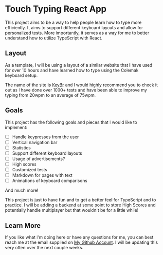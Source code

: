 # Touch Typing React App

This project aims to be a way to help people learn how to type more efficiently.
It aims to support different keyboard layouts and allow for personalized tests.
More importantly, it serves as a way for me to better understand how to utilize
TypeScript with React.

## Layout

As a template, I will be using a layout of a similar website that I have used
for over 10 hours and have learned how to type using the Colemak keyboard setup.

The name of the site is [KeyBr](keybr.com) and I would highly recommend you to
check it out as I have done over 1000+ tests and have been able to improve my
typing from 20wpm to an average of 75wpm.

## Goals

This project has the following goals and pieces that I would like to implement:

- [ ] Handle keypresses from the user
- [ ] Vertical navigation bar
- [ ] Statistics
- [ ] Support different keyboard layouts
- [ ] Usage of advertisements?
- [ ] High scores
- [ ] Customized tests
- [ ] Markdown for pages with text
- [ ] Animations of keyboard comparisons

And much more!

This project is just to have fun and to get a better feel for TypeScript and to
practice. I will be adding a backend at some point to store High Scores and
potentially handle multiplayer but that wouldn't be for a little while!

## Learn More

If you like what I'm doing here or have any questions for me, you can best reach
me at the email supplied on [My Github Account](https://github.com/IzzyBeraja).
I will be updating this very often over the next couple weeks.
